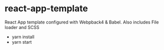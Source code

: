 # react-app-template

React App template configured with Webpback4 & Babel.
Also includes File loader and SCSS

* yarn install
* yarn start